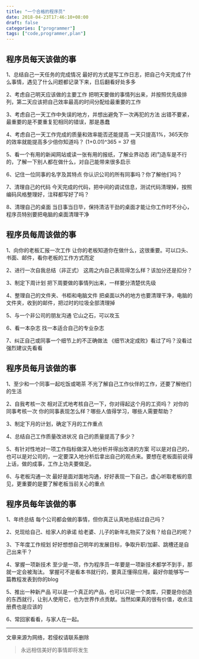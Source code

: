 ```yaml
---
title: "一个合格的程序员"
date: 2018-04-23T17:46:10+08:00
draft: false
categories: ["programmer"]
tags: ["code,programmer,plan"]
---
```


## 程序员每天该做的事

1、总结自己一天任务的完成情况 最好的方式是写工作日志，把自己今天完成了什么事情，遇见了什么问题都记录下来，日后翻看好处多多

2、考虑自己明天应该做的主要工作 把明天要做的事情列出来，并按照优先级排列，第二天应该把自己效率最高的时间分配给最重要的工作

3、考虑自己一天工作中失误的地方，并想出避免下一次再犯的方法 出错不要紧，最重要的是不要重复犯相同的错误，那是愚蠢

4、考虑自己一天工作完成的质量和效率能否还能提高 一天只提高1%，365天你的效率就能提高多少倍你知道吗？ (1+0.01)^365 = 37 倍

5、看一个有用的新闻网站或读一张有用的报纸，了解业界动态 闭门造车是不行的，了解一下别人都在做什么，对自己能带来很多启示

6、记住一位同事的名字及其特点 你认识公司的所有同事吗？你了解他们吗？

7、清理自己的代码 今天完成的代码，把中间的调试信息，测试代码清理掉，按照编码风格整理好，注释都写好了吗？

8、清理自己的桌面 当日事当日毕，保持清洁干劲的桌面才能让你工作时不分心，程序员特别要把电脑的桌面清理干净

## 程序员每周该做的事

1、向你的老板汇报一次工作 让你的老板知道你在做什么，这很重要。可以口头、书面、邮件，看你老板的工作方式而定

2、进行一次自我总结（非正式） 这周之内自己表现得怎么样？该加分还是扣分？

3、制定下周计划 把下周要做的事情列出来，一样要分清楚优先级

4、整理自己的文件夹、书柜和电脑文件 把桌面以外的地方也要清理干净，电脑的文件夹，收到的邮件，把过时的垃圾全部清理掉

5、与一个非公司的朋友沟通 它山之石，可以攻玉

6、看一本杂志 找一本适合自己的专业杂志

7、纠正自己或同事一个细节上的不正确做法 《细节决定成败》看过了吗？没看过强烈建议先看看


## 程序员每月该做的事

1、至少和一个同事一起吃饭或喝茶 不光了解自己工作伙伴的工作，还要了解他们的生活

2、自我考核一次 相对正式地考核自己一下，你对得起这个月的工资吗？ 对你的同事考核一次 你的同事表现怎么样？哪些人值得学习，哪些人需要帮助？

3、制定下月的计划，确定下月的工作重点

4、总结自己工作质量改进状况 自己的质量提高了多少？

5、有针对性地对一项工作指标做深入地分析并得出改进的方案 可以是对自己的，也可以是对公司的，一定要深入地分析后拿出自己的观点来。要想在老板面前说得上话，做的成事，工作上功夫要做足。

6、与老板沟通一次 最好是面对面地沟通，好好表现一下自己，虚心听取老板的意见，更重要的是要了解老板当前关心的重点


## 程序员每年该做的事

1、年终总结 每个公司都会做的事情，但你真正认真地总结过自己吗？

2、兑现给自己、给家人的承诺 给老婆、儿子的新年礼物买了没有？给自己的呢？

3、下年度工作规划 好好想想自己明年的发展目标，争取升职/加薪、跳槽还是自己出来干？

4、掌握一项新技术 至少是一项，作为程序员一年要是一项新技术都学不到手，那就一定会被淘汰。 掌握可不是看本书就行的，要真正懂得应用，最好你能够写一篇教程发表到你的blog

5、推出一种新产品 可以是一个真正的产品，也可以只是一个类库，只要是你创造的东西就行，让别人使用它，也为世界作点贡献。当然如果真的很有价值，收点注册费也是应该的  

6、常回家看看，与家人在一起。

*** ***
文章来源为网络，若侵权请联系删除

> 永远相信美好的事情即将发生
